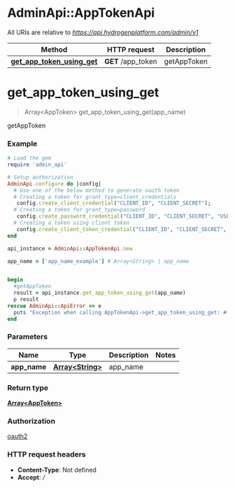 # AdminApi::AppTokenApi

All URIs are relative to *https://api.hydrogenplatform.com/admin/v1*

Method | HTTP request | Description
------------- | ------------- | -------------
[**get_app_token_using_get**](AppTokenApi.md#get_app_token_using_get) | **GET** /app_token | getAppToken


# **get_app_token_using_get**
> Array&lt;AppToken&gt; get_app_token_using_get(app_name)

getAppToken

### Example
```ruby
# Load the gem
require 'admin_api'

# Setup authorization
AdminApi.configure do |config|
  # Use one of the below method to generate oauth token        
  # Creating a token for grant_type=client_credentials
   config.create_client_credential("CLIENT_ID", "CLIENT_SECRET");
  # Creating a token for grant_type=password
   config.create_password_credential("CLIENT_ID", "CLIENT_SECRET", "USERNAME", "PASSWORD");
  # Creating a token using client token
   config.create_client_token_credential("CLIENT_ID", "CLIENT_SECRET", "CLIENT_TOKEN")
end

api_instance = AdminApi::AppTokenApi.new

app_name = ['app_name_example'] # Array<String> | app_name


begin
  #getAppToken
  result = api_instance.get_app_token_using_get(app_name)
  p result
rescue AdminApi::ApiError => e
  puts "Exception when calling AppTokenApi->get_app_token_using_get: #{e}"
end
```

### Parameters

Name | Type | Description  | Notes
------------- | ------------- | ------------- | -------------
 **app_name** | [**Array&lt;String&gt;**](String.md)| app_name |

### Return type

[**Array&lt;AppToken&gt;**](AppToken.md)

### Authorization

[oauth2](../README.md#oauth2)

### HTTP request headers

 - **Content-Type**: Not defined
 - **Accept**: */*
